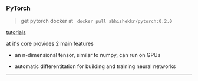 
### PyTorch

> get pytorch docker at ` docker pull abhishekkr/pytorch:0.2.0`

[tutorials](http://pytorch.org/tutorials)

at it's core provides 2 main features

* an n-dimensional tensor, similar to numpy, can run on GPUs

* automatic differentitation for building and training neural networks

---
